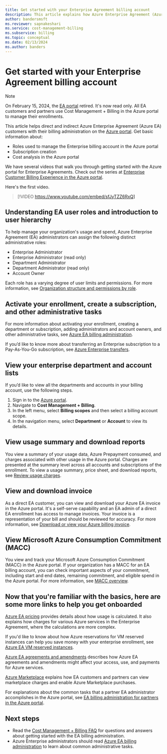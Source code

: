 ```yaml
---
title: Get started with your Enterprise Agreement billing account
description: This article explains how Azure Enterprise Agreement (Azure EA) customers can use the Azure portal to manage their billing.
author: bandersmsft
ms.reviewer: sapnakeshari
ms.service: cost-management-billing
ms.subservice: billing
ms.topic: conceptual
ms.date: 02/13/2024
ms.author: banders
---
```


# Get started with your Enterprise Agreement billing account

>[!NOTE]
> On February 15, 2024, the [EA portal](https://ea.azure.com) retired. It's now read only. All EA customers and partners use Cost Management + Billing in the Azure portal to manage their enrollments.

This article helps direct and indirect Azure Enterprise Agreement (Azure EA) customers with their billing administration on the [Azure portal](https://portal.azure.com). Get basic information about:

- Roles used to manage the Enterprise billing account in the Azure portal
- Subscription creation
- Cost analysis in the Azure portal

We have several videos that walk you through getting started with the Azure portal for Enterprise Agreements. Check out the series at [Enterprise Customer Billing Experience in the Azure portal](https://www.youtube.com/playlist?list=PLeZrVF6SXmsoHSnAgrDDzL0W5j8KevFIm).

Here's the first video.

>[!VIDEO https://www.youtube.com/embed/sfJyTZZ6RxQ]

## Understanding EA user roles and introduction to user hierarchy

To help manage your organization's usage and spend, Azure Enterprise Agreement (EA) administrators can assign the following distinct administrative roles:

- Enterprise Administrator
- Enterprise Administrator (read only)
- Department Administrator
- Department Administrator (read only)
- Account Owner

Each role has a varying degree of user limits and permissions. For more information, see [Organization structure and permissions by role](understand-ea-roles.md#organization-structure-and-permissions-by-role).

## Activate your enrollment, create a subscription, and other administrative tasks

For more information about activating your enrollment, creating a department or subscription, adding administrators and account owners, and other administrative tasks, see [Azure EA billing administration](direct-ea-administration.md).

If you’d like to know more about transferring an Enterprise subscription to a Pay-As-You-Go subscription, see [Azure Enterprise transfers](ea-transfers.md).

## View your enterprise department and account lists

If you’d like to view all the departments and accounts in your billing account, use the following steps.

1. Sign in to the [Azure portal](https://portal.azure.com).
1. Navigate to **Cost Management + Billing**.
1. In the left menu, select **Billing scopes** and then select a billing account scope.
1. In the navigation menu, select **Department** or **Account** to view its details.

## View usage summary and download reports

You view a summary of your usage data, Azure Prepayment consumed, and charges associated with other usage in the Azure portal. Charges are presented at the summary level across all accounts and subscriptions of the enrollment.
To view a usage summary, price sheet, and download reports, see [Review usage charges](direct-ea-azure-usage-charges-invoices.md#review-usage-charges).

## View and download invoice

As a direct EA customer, you can view and download your Azure EA invoice in the Azure portal. It's a self-serve capability and an EA admin of a direct EA enrollment has access to manage invoices. Your invoice is a representation of your bill and should be reviewed for accuracy. For more information, see [Download or view your Azure billing invoice](direct-ea-azure-usage-charges-invoices.md#download-or-view-your-azure-billing-invoice).

## View Microsoft Azure Consumption Commitment (MACC)

You view and track your Microsoft Azure Consumption Commitment (MACC) in the Azure portal. If your organization has a MACC for an EA billing account, you can check important aspects of your commitment, including start and end dates, remaining commitment, and eligible spend in the Azure portal. For more information, see [MACC overview](track-consumption-commitment.md?tabs=portal.md#track-your-macc-commitment).

## Now that you're familiar with the basics, here are some more links to help you get onboarded

[Azure EA pricing](./ea-pricing-overview.md) provides details about how usage is calculated. It also explains how charges for various Azure services in the Enterprise Agreement, where the calculations are more complex.

If you'd like to know about how Azure reservations for VM reserved instances can help you save money with your enterprise enrollment, see [Azure EA VM reserved instances](ea-portal-vm-reservations.md).


[Azure EA agreements and amendments](./ea-portal-agreements.md) describes how Azure EA agreements and amendments might affect your access, use, and payments for Azure services.

[Azure Marketplace](./ea-azure-marketplace.md) explains how EA customers and partners can view marketplace charges and enable Azure Marketplace purchases.

For explanations about the common tasks that a partner EA administrator accomplishes in the Azure portal, see [EA billing administration for partners in the Azure portal](ea-billing-administration-partners.md).

## Next steps

- Read the [Cost Management + Billing FAQ](../cost-management-billing-faq.yml) for questions and answers about getting started with the EA billing administration.
- Azure Enterprise administrators should read [Azure EA billing administration](direct-ea-administration.md) to learn about common administrative tasks.
